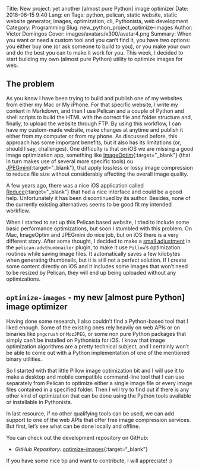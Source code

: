 Title: New project: yet another [almost pure Python] image optimizer
Date: 2018-06-15 9:40
Lang: en
Tags: python, pelican, static website, static website generator, images, optimization, cli, Pythonista, web development
Category: Programming
Slug: new_python_project_optimize-images
Author: Victor Domingos
Cover: images/avatars/x300/avatar4.png
Summary: When you want or need a custom tool and you can’t find it, you have two options: you either buy one (or ask someone to build to you), or you make your own and do the best you can to make it work for you. This week, I decided to start building my own (almost pure Python) utility to optimize images for web.



## The problem

As you know I have been trying to build and publish one of my websites from either my Mac or My iPhone. For that specific website, I write my content in Markdown, and then I use Pelican and a couple of Python and shell scripts to build the HTML with the correct file and folder structure and, finally, to upload the website through FTP. By using this workflow, I can have my custom-made website, make changes at anytime and publish it either from my computer or from my phone. As discussed before, this approach has some important benefits, but it also has its limitations (or, should I say, challenges). One difficulty is that on iOS we are missing a good image optimization app, something like [ImageOptim](https://imageoptim.com/mac){:target="_blank"} (that in turn makes use of several more specific tools) ou [JPEGmini](https://www.jpegmini.com){:target="_blank"}, that apply lossless or lossy image compression to reduce file size without considerably affecting the overall image quality.

A few years ago, there was a nice iOS application called [Reduce](https://www.cultofmac.com/209942/reduce-is-an-awesome-photo-resizer-for-ios/){:target="_blank"} that had a nice interface and could be a good help. Unfortunately it has been discontinued by its author. Besides, none of the currently existing alternatives seems to be good fit my intended workflow.

When I started to set up this Pelican based website, I tried to include some basic performance optimizations, but soon I stumbled with this problem. On Mac, ImageOptim and JPEGmini do nice job, but on iOS there is a very different story. After some thought, I decided to make a [small adjustment]({filename}/articles/2018/2018-04-20_responsive_images_in_pelican.md) in the `pelican-advthumbnailer` plugin, to make it use `Pillow`’s optimization routines while saving image files. It automatically saves a few kilobytes when generating thumbnails, but it is still not a perfect solution. If I create some content directly on iOS and it includes some images that won’t need to be resized by Pelican, they will end up being uploaded without any optimizations.

## `optimize-images` - my new [almost pure Python] image optimizer

Having done some research, I also couldn’t find a Python-based tool that I liked enough. Some of the existing ones rely heavily on web APIs or on binaries like `pngcrush` or `MozJPEG`, or some non pure Python packages that simply can’t be installed on Pythonista for iOS. I know that image optimization algorithms are a pretty technical subject, and I certainly won’t be able to come out with a Python implementation of one of the mentioned binary utilities. 

So I started with that little Pillow image optimization bit and I will use it to make a desktop and mobile compatible command-line tool that I can use separately from Pelican to optimize either a single image file or every image files contained in a specified folder. Then I will try to find out if there is any other kind of optimization that can be done using the Python tools available or installable in Pythonista.

In last resource, if no other qualifying tools can be used, we can add support to one of the web APIs that offer free image compression services. But first, let’s see what can be done locally and offline. 

You can check out the development repository on GitHub:

* *GitHub Repository:* [optimize-images](https://github.com/victordomingos/optimize-images){:target=“_blank”}

If you have some nice tip and want to contribute, I will appreciate! :)



